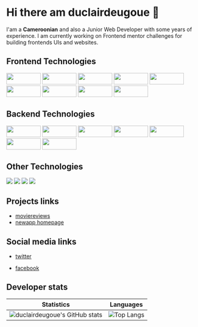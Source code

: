 # Hi there am duclairdeugoue 👋

I'am a **Cameroonian** and also a Junior Web Developer with some years of experience. I am currently working on Frontend mentor challenges for building frontends UIs  and websites. 


## Frontend Technologies

<p>
  <img width="90px" height="30px" src="https://img.shields.io/badge/-HTML5-E34F26?style=flat-square&logo=html5&logoColor=white"/>
  <img width="90px" height="30px" src="https://img.shields.io/badge/-CSS3-1572B6?style=flat-square&logo=css3"/>
  <img width="90px" height="30px" src="https://img.shields.io/badge/-Sass-black?style=flat-square&logo=sass&logoColor=blueviolet"/>
  <img width="90px" height="30px" src="https://img.shields.io/badge/-JavaScript-black?style=flat-square&logo=javascript"/>
  <img width="90px" height="30px" src="https://img.shields.io/badge/-Webpack-black?style=flat-square&logo=webpack"/>
  <img width="90px" height="30px" src="https://img.shields.io/badge/-Typescript-black?style=flat-square&logo=Typescript"/>
  <img width="90px" height="30px" src="https://img.shields.io/badge/-angular-red?style=flat-square&logo=angular"/>
  <img width="90px" height="30px" src="https://img.shields.io/badge/-React-black?style=flat-square&logo=react"/>
  <img width="90px" height="30px" src="https://img.shields.io/badge/-flutter-teal?style=flat-square&logo=flutter"/>
<!--   <img src="https://img.shields.io/badge/-vuejs-black?style=flat-square&logo=vuejs"/> -->
</p>

<!-- - HTML5
- CSS3, Sass, Bootstrap 3,4,5
- Vanilla Javascript, jQuery, Ajax, Webpack, React, Angular
 -->
## Backend Technologies

<p>
    <img width="90px" height="30px" src="https://img.shields.io/badge/-PHP-black?style=flat-square&logo=php"/>
    <img width="90px" height="30px" src="https://img.shields.io/badge/-CodeIgniter-black?style=flat-square&logo=codeigniter&logoColor=red"/>
    <img width="90px" height="30px" src="https://img.shields.io/badge/-Python3-black?style=flat-square&logo=python&logoColor=yellow"/>
    <img width="90px" height="30px" src="https://img.shields.io/badge/-Django-black?style=flat-square&logo=django&logoColor=blue"/>
    <!-- <img src="https://img.shields.io/badge/-Nodejs-black?style=flat-square&logo=Node.js"/> -->
    <img width="90px" height="30px" src="https://img.shields.io/badge/-SpringBoot-black?style=flat-square&logo=springboot&logoColor=green"/>
    <img width="90px" height="30px" src="https://img.shields.io/badge/-MySQL-black?style=flat-square&logo=mysql"/>
    <img width="90px" height="30px" src="https://img.shields.io/badge/-MongoDB-black?style=flat-square&logo=mongodb"/>

</p>

## Other Technologies
<p>
  <img src="https://img.shields.io/badge/-Git-black?style=flat-square&logo=git"/>
  <img src="https://img.shields.io/badge/-Heroku-430098?style=flat-square&logo=heroku"/>
  <img src="https://img.shields.io/badge/-Vercel-white?style=flat-square&logo=vercel&logoColor=black"/>
  <img src="https://img.shields.io/badge/-Github_Pages-black?style=flat-square&logo=githubpages&logoColor=blueviolet"/>
<!--   <img src=""/> -->
</p>

<!-- 
- PHP, CodeIgniter4
- Python3, Django
- Java, Springboot
- MySQL -->

## Projects links
- [moviereviews](https://duclairdeugoue.pythonanywhere.com/)
- [newapp homepage](https://duclairdeugoue.github.io/fmc-news-homepage/)

## Social media links

- [twitter](https://twitter.com/duclairdeugoue) 

- [facebook](https://facebook.com/duclair.deugoue)

## Developer stats

<!--- ![GitHub Activity Graph](https://activity-graph.herokuapp.com/graph?username=duclairdeugoue) --->

Statistics | Languages
-----------| -----
![duclairdeugoue's GitHub stats](https://github-readme-stats.vercel.app/api?username=duclairdeugoue&show_icons=true&theme=radical) |  ![Top Langs](https://github-readme-stats.vercel.app/api/top-langs/?username=duclairdeugoue&langs_count=8&layout=compact)

